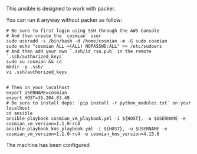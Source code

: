 This ansible is designed to work with packer.

You can run it anyway without packer as follow:

```console
# Be sure to first login using SSH through the AWS Console
# And then create the `cosmian` user
sudo useradd -s /bin/bash -d /home/cosmian -m -G sudo cosmian
sudo echo "cosmian ALL =(ALL) NOPASSWD:ALL" >> /etc/sudoers
# And then add your own `.ssh/id_rsa.pub` in the remote `.ssh/authorized_keys`
sudo su cosmian && cd
mkdir -p .ssh/
vi .ssh/authorized_keys


# Then on your localhost
export USERNAME=cosmian
export HOST=35.204.83.49
# Be sure to install deps: `pip install -r python_modules.txt` on your localhost
cd ansible
ansible-playbook cosmian_vm_playbook.yml -i ${HOST}, -u $USERNAME -e cosmian_vm_version=1.1.0-rc4
ansible-playbook kms_playbook.yml -i ${HOST}, -u $USERNAME -e cosmian_vm_version=1.1.0-rc4 -e cosmian_kms_version=4.15.0
```

The machine has been configured
